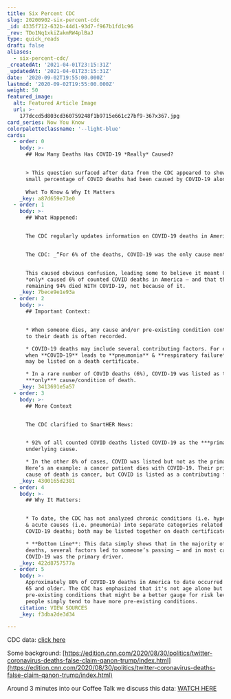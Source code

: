 ```yaml
---
title: Six Percent CDC
slug: 20200902-six-percent-cdc
_id: 4335f712-632b-44d1-93d7-f967b1fd1c96
_rev: TDo1Nq1xkiZakmRW4plBaJ
type: quick_reads
draft: false
aliases:
  - six-percent-cdc/
_createdAt: '2021-04-01T23:15:31Z'
_updatedAt: '2021-04-01T23:15:31Z'
date: '2020-09-02T19:55:00.000Z'
lastmod: '2020-09-02T19:55:00.000Z'
weight: 50
featured_image:
  alt: Featured Article Image
  url: >-
    177dccd5d803cd360759248f1b9715e661c27bf9-367x367.jpg
card_series: Now You Know
colorpaletteclassname: '--light-blue'
cards:
  - order: 0
    body: >-
      ## How Many Deaths Has COVID-19 *Really* Caused?


      > This question surfaced after data from the CDC appeared to show a very
      small percentage of COVID deaths had been caused by COVID-19 alone.  
        
      What To Know & Why It Matters
    _key: a87d659e73e0
  - order: 1
    body: >-
      ## What Happened:


      The CDC regularly updates information on COVID-19 deaths in America.


      The CDC: _“For 6% of the deaths, COVID-19 was the only cause mentioned.”_


      This caused obvious confusion, leading some to believe it meant COVID
      *only* caused 6% of counted COVID deaths in America — and that the
      remaining 94% died WITH COVID-19, not because of it.
    _key: 7bece9e1e93a
  - order: 2
    body: >-
      ## Important Context:


      * When someone dies, any cause and/or pre-existing condition contributing
      to their death is often recorded.

      * COVID-19 deaths may include several contributing factors. For example,
      when **COVID-19** leads to **pneumonia** & **respiratory failure**, all
      may be listed on a death certificate.

      * In a rare number of COVID deaths (6%), COVID-19 was listed as the
      ***only*** cause/condition of death.
    _key: 3413691e5a57
  - order: 3
    body: >-
      ## More Context


      The CDC clarified to SmartHER News:


      * 92% of all counted COVID deaths listed COVID-19 as the ***primary***
      underlying cause.

      * In the other 8% of cases, COVID was listed but not as the primary cause.
      Here’s an example: a cancer patient dies with COVID-19. Their primary
      cause of death is cancer, but COVID is listed as a contributing factor.
    _key: 4300165d2381
  - order: 4
    body: >-
      ## Why It Matters:


      * To date, the CDC has not analyzed chronic conditions (i.e. hypertension)
      & acute causes (i.e. pneumonia) into separate categories related to
      COVID-19 deaths; both may be listed together on death certificates.

      * **Bottom Line**: This data simply shows that in the majority of COVID-19
      deaths, several factors led to someone’s passing — and in most cases,
      COVID-19 was the primary driver.
    _key: 422d8757577a
  - order: 5
    body: >-
      Approximately 80% of COVID-19 deaths in America to date occurred in those
      65 and older. The CDC has emphasized that it's not age alone but
      pre-existing conditions that might be a better gauge for risk level. Older
      people simply tend to have more pre-existing conditions.
    citation: VIEW SOURCES
    _key: f3dba2de3d34

---
```

CDC data: [click here](https://www.cdc.gov/nchs/nvss/vsrr/covid_weekly/index.htm#Comorbidities)

Some background: [https://edition.cnn.com/2020/08/30/politics/twitter-coronavirus-deaths-false-claim-qanon-trump/index.html](https://edition.cnn.com/2020/08/30/politics/twitter-coronavirus-deaths-false-claim-qanon-trump/index.html)

Around 3 minutes into our Coffee Talk we discuss this data: [WATCH HERE](https://smarthernews.com/article/new-weeks-big-stories/)